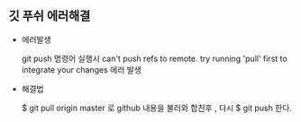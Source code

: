 ## 깃 푸쉬 에러해결

* 에러발생

    git push 명령어 실행시 can't push refs to remote. try running 'pull' first to integrate your changes
    에러 발생


* 해결법

    $ git pull origin master 로  github 내용을 불러와 합친후 , 다시 $ git push 한다.




